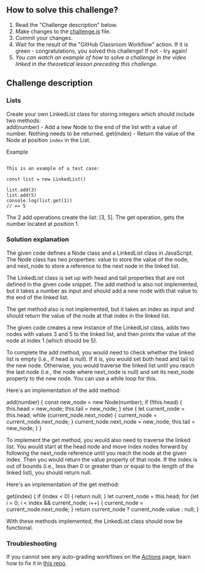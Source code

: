 ## How to solve this challenge?

1. Read the "Challenge description" below.
2. Make changes to the [challenge.js](./challenge.js) file.
3. Commit your changes.
4. Wait for the result of the "GitHub Classroom Workflow" action. If it is green - congratulations, you solved this challenge! If not - try again!
5. *You can watch an example of how to solve a challenge in the video linked in the theoretical lesson preceding this challenge.*

## Challenge description

### Lists  

Create your own LinkedList  class for storing integers which should include two methods:  
add(number) - Add a new Node to the end of the list with a value of number. Nothing needs to be returned. 
get(index) - Return the value of the Node at position `index` in the List.   

Example  

```

This is an example of a test case:  

const list = new LinkedList()

list.add(3)
list.add(5)
console.log(list.get(1))
// => 5
```


The 2 add operations create the list: [3, 5]. 
The get operation, gets the number located at position 1. 


### Solution explanation

The given code defines a Node class and a LinkedList class in JavaScript. The Node class has two properties: value to store the value of the node, and next_node to store a reference to the next node in the linked list.

The LinkedList class is set up with head and tail properties that are not defined in the given code snippet. The add method is also not implemented, but it takes a number as input and should add a new node with that value to the end of the linked list.

The get method also is not implemented, but it takes an index as input and should return the value of the node at that index in the linked list.

The given code creates a new instance of the LinkedList class, adds two nodes with values 3 and 5 to the linked list, and then prints the value of the node at index 1 (which should be 5).

To complete the add method, you would need to check whether the linked list is empty (i.e., if head is null). If it is, you would set both head and tail to the new node. Otherwise, you would traverse the linked list until you reach the last node (i.e., the node where next_node is null) and set its next_node property to the new node. You can use a while loop for this.

Here's an implementation of the add method:

add(number) {
  const new_node = new Node(number);
  if (!this.head) {
    this.head = new_node;
    this.tail = new_node;
  } else {
    let current_node = this.head;
    while (current_node.next_node) {
      current_node = current_node.next_node;
    }
    current_node.next_node = new_node;
    this.tail = new_node;
  }
}

To implement the get method, you would also need to traverse the linked list. You would start at the head node and move index nodes forward by following the next_node reference until you reach the node at the given index. Then you would return the value property of that node. If the index is out of bounds (i.e., less than 0 or greater than or equal to the length of the linked list), you should return null.

Here's an implementation of the get method:

get(index) {
  if (index < 0) {
    return null;
  }
  let current_node = this.head;
  for (let i = 0; i < index && current_node; i++) {
    current_node = current_node.next_node;
  }
  return current_node ? current_node.value : null;
}

With these methods implemented, the LinkedList class should now be functional.

### Troubleshooting

If you cannot see any auto-grading workflows on the [Actions](../../actions) page, learn how to fix it in [this repo](https://github.com/microverse-students/autograding-troubles-js/blob/main/README.md).

